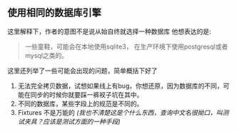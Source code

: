 ## 使用相同的数据库引擎

这里解释下，作者的意图不是说从始自终就选择一种数据库
他想表达的是:
> 一些童鞋，可能会在本地使用sqlite3， 在生产环境下使用postgresql或者mysql之类的。

这里还列举了一些可能会出现的问题，简单概括下好了

1. 无法完全拷贝数据，试想如果线上有bug，你想还原，因为数据库的不同，可能在同步的时候你就要踩一裤衩子坑在其中。
2. 不同的数据库，某些字段上的规范是不同的。
3. Fixtures 不是万能的 *(我也不清楚这是个什么东西，查询中文名很拗口，叫测试夹具？应该是测试方面的一种手段)*

